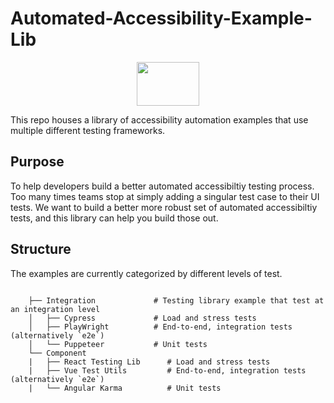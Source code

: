 # Automated-Accessibility-Example-Lib
<p align="center">
<img src="https://cdn-icons-png.flaticon.com/512/1512/1512642.pnghttps://t4.ftcdn.net/jpg/03/09/54/77/360_F_309547763_hfMHTCBPN5pp1PGZS0uveXdZM7vXD6tl.jpg" height="70px" width="100px" alt="" />
</p>

This repo houses a library of accessibility automation examples that use multiple different testing frameworks.

## Purpose

To help developers build a better automated accessibiltiy testing process. Too many times teams stop at simply adding a singular test 
case to their UI tests. We want to build a better more robust set of automated accessibiltiy tests, and this library can help you build those out. 

## Structure

The examples are currently categorized by different levels of test. 

```

    ├── Integration             # Testing library example that test at an integration level
    │   ├── Cypress             # Load and stress tests
    │   ├── PlayWright          # End-to-end, integration tests (alternatively `e2e`)
    │   └── Puppeteer           # Unit tests
    └── Component
    |   ├── React Testing Lib      # Load and stress tests
    |   ├── Vue Test Utils         # End-to-end, integration tests (alternatively `e2e`)
    |   └── Angular Karma          # Unit tests

```